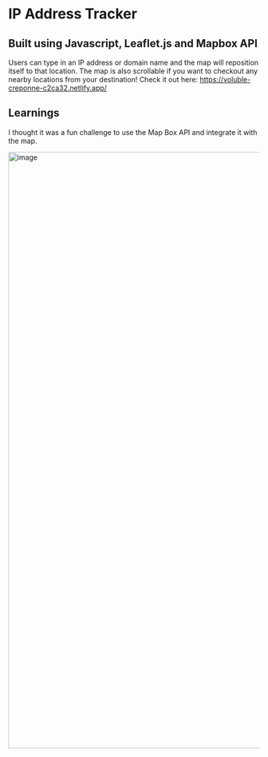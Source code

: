 # IP Address Tracker
## Built using Javascript, Leaflet.js and Mapbox API

Users can type in an IP address or domain name and the map will reposition itself to that location. The map is also scrollable if you want to checkout any nearby locations from your destination! Check it out here: https://voluble-creponne-c2ca32.netlify.app/

## Learnings 
I thought it was a fun challenge to use the Map Box API and integrate it with the map. 

<img width="1195" alt="image" src="https://user-images.githubusercontent.com/24801155/191041194-6bcc8803-7ead-487d-b5a7-5b8aa0efea22.png">
